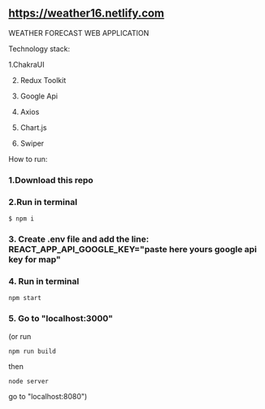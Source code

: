 ## https://weather16.netlify.com

WEATHER FORECAST WEB APPLICATION
 
Technology stack:

1.ChakraUI

2. Redux Toolkit

3. Google Api

4. Axios

5. Chart.js

6. Swiper


How to run:

### 1.Download this repo

### 2.Run in terminal 
```vim 
$ npm i
```

### 3. Create .env file and add the line: REACT_APP_API_GOOGLE_KEY="paste here yours google api key for map"

### 4. Run in terminal 
```vim
npm start
```
### 5. Go to "localhost:3000"

(or run 
```vim 
npm run build
```
 then 
 ```vim
 node server
 ```
 go to "localhost:8080")
